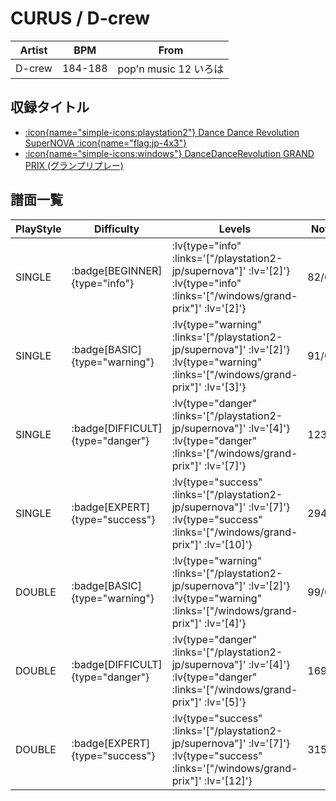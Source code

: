 # CURUS / D-crew

|Artist|BPM|From|
|------|---|----|
|D-crew|184-188|pop'n music 12 いろは|

## 収録タイトル

- [ :icon{name="simple-icons:playstation2"} Dance Dance Revolution SuperNOVA :icon{name="flag:jp-4x3"} ](/playstation2-jp/supernova)
- [ :icon{name="simple-icons:windows"} DanceDanceRevolution GRAND PRIX (グランプリプレー)](/windows/grand-prix)

## 譜面一覧

|PlayStyle|Difficulty|Levels|Notes|Movie|
|---------|----------|------|-----|-----|
|SINGLE| :badge[BEGINNER]{type="info"} | :lv{type="info" :links='["/playstation2-jp/supernova"]' :lv='[2]'}  :lv{type="info" :links='["/windows/grand-prix"]' :lv='[2]'} |82/0||
|SINGLE| :badge[BASIC]{type="warning"} | :lv{type="warning" :links='["/playstation2-jp/supernova"]' :lv='[2]'}  :lv{type="warning" :links='["/windows/grand-prix"]' :lv='[3]'} |91/0||
|SINGLE| :badge[DIFFICULT]{type="danger"} | :lv{type="danger" :links='["/playstation2-jp/supernova"]' :lv='[4]'}  :lv{type="danger" :links='["/windows/grand-prix"]' :lv='[7]'} |123/51||
|SINGLE| :badge[EXPERT]{type="success"} | :lv{type="success" :links='["/playstation2-jp/supernova"]' :lv='[7]'}  :lv{type="success" :links='["/windows/grand-prix"]' :lv='[10]'} |294/35||
|DOUBLE| :badge[BASIC]{type="warning"} | :lv{type="warning" :links='["/playstation2-jp/supernova"]' :lv='[2]'}  :lv{type="warning" :links='["/windows/grand-prix"]' :lv='[4]'} |99/0||
|DOUBLE| :badge[DIFFICULT]{type="danger"} | :lv{type="danger" :links='["/playstation2-jp/supernova"]' :lv='[4]'}  :lv{type="danger" :links='["/windows/grand-prix"]' :lv='[5]'} |169/14||
|DOUBLE| :badge[EXPERT]{type="success"} | :lv{type="success" :links='["/playstation2-jp/supernova"]' :lv='[7]'}  :lv{type="success" :links='["/windows/grand-prix"]' :lv='[12]'} |315/0||

